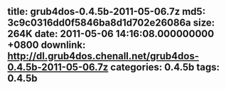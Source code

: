 title: grub4dos-0.4.5b-2011-05-06.7z
md5: 3c9c0316dd0f5846ba8d1d702e26086a
size: 264K
date: 2011-05-06 14:16:08.000000000 +0800
downlink: http://dl.grub4dos.chenall.net/grub4dos-0.4.5b-2011-05-06.7z
categories: 0.4.5b
tags: 0.4.5b
---

